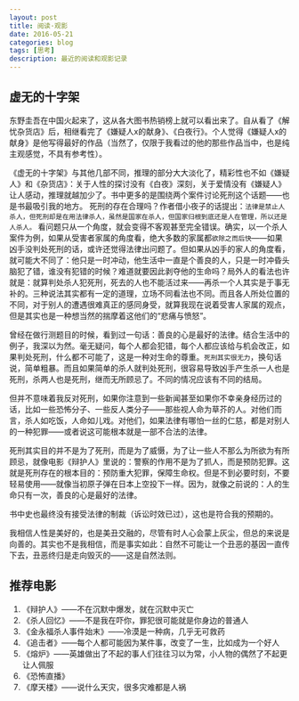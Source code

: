 ```yaml
---
layout: post
title: 阅读·观影
date: 2016-05-21
categories: blog
tags: [思考]
description: 最近的阅读和观影记录
---
```


## 虚无的十字架

东野圭吾在中国火起来了，这从各大图书热销榜上就可以看出来了。自从看了《解忧杂货店》后，相继看完了《嫌疑人x的献身》、《白夜行》。个人觉得《嫌疑人x的献身》是他写得最好的作品（当然了，仅限于我看过的他的那些作品当中，也是纯主观感觉，不具有参考性）。

《虚无的十字架》与其他几部不同，推理的部分大大淡化了，精彩性也不如《嫌疑人》和《杂货店》：关于人性的探讨没有《白夜》深刻，关于爱情没有《嫌疑人》让人感动，推理就越加少了。书中更多的是围绕两个案件讨论死刑这个话题——也是书最吸引我的地方。
死刑的存在合理吗？作者借小夜子的话提出：`法律是禁止人杀人，但死刑却是在用法律杀人，虽然是国家在杀人，但国家归根到底还是人在管理，所以还是人杀人。` 看问题只从一个角度，就会变得不客观甚至完全错误。确实，以一个杀人案件为例，如果从受害者家属的角度看，绝大多数的家属都`欲除之而后快`——如果凶手没判处死刑的话，或许还觉得法律出问题了。但如果从凶手的家人的角度看，就可能大不同了：他只是一时冲动，他生活中一直是个善良的人，只是一时冲昏头脑犯了错，谁没有犯错的时候？难道就要因此剥夺他的生命吗？局外人的看法也许就是：就算判处杀人犯死刑，死去的人也不能活过来——再杀一个人其实是于事无补的。三种说法其实都有一定的道理，立场不同看法也不同。而且各人所处位置的不同，对于别人的遭遇很难真正的感同身受，就算我现在说着受害人家属的观点，但是其实也是一种想当然的揣摩着这他们的“悲痛与愤怒”。


曾经在做行测题目的时候，看到过一句话：善良的心是最好的法律。结合生活中的例子，我深以为然。毫无疑问，每个人都会犯错，每个人都应该给与机会改正，如果判处死刑，什么都不可能了，这是一种对生命的尊重。`死刑其实很无力`，换句话说，简单粗暴。而且如果简单的杀人就判处死刑，很容易导致凶手产生杀一人也是死刑，杀两人也是死刑，继而无所顾忌了。不同的情况应该有不同的结局。

但并不意味着我反对死刑，如果你注意到一些新闻甚至如果你不幸亲身经历过的话，比如一些恐怖分子、一些反人类分子——那些视人命为草芥的人。对他们而言，杀人如吃饭，人命如儿戏。对他们，如果法律有哪怕一丝的仁慈，都是对别人的一种犯罪——或者说这可能根本就是一部不合法的法律。

死刑其实目的并不是为了死刑，而是为了威慑，为了让一些人不那么为所欲为有所顾忌，就像电影《辩护人》里说的：警察的作用不是为了抓人，而是预防犯罪。这就是死刑存在的根本目的：预防重大犯罪，保障生命权。但是不到必要时刻，不要轻易使用——就像当初原子弹在日本上空投下一样。因为，就像之前说的：人的生命只有一次，善良的心是最好的法律。

书中史也最终没有接受法律的制裁（诉讼时效已过），这也是符合我的预期的。

我相信人性是美好的，也是美丑交融的，尽管有时人心会蒙上灰尘，但总的来说是向善的。其实也不是我相信，而是事实如此：自然不可能让一个丑恶的基因一直传下去，丑恶终归是走向毁灭的——这是自然法则。

## 推荐电影

1. 《辩护人》——不在沉默中爆发，就在沉默中灭亡
2. 《杀人回忆》——不是我在吓你，罪犯很可能就是你身边的普通人
3. 《金永福杀人事件始末》——冷漠是一种病，几乎无可救药
4. 《追击者》——每个人都可能因为某件事，改变了一生，比如成为一个好人
5. 《熔炉》——英雄做出了不起的事人们往往习以为常，小人物的偶然了不起更让人佩服
6. 《恐怖直播》
7. 《摩天楼》——说什么天灾，很多灾难都是人祸
